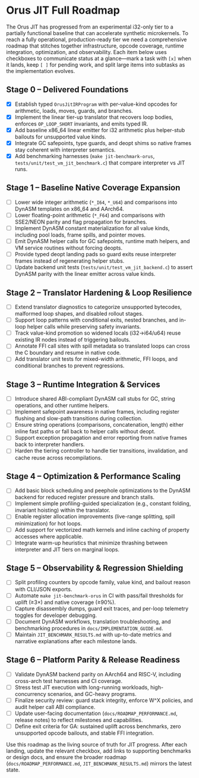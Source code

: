 # Orus JIT Full Roadmap

The Orus JIT has progressed from an experimental i32-only tier to a partially functional baseline that can accelerate synthetic
microkernels. To reach a fully operational, production-ready tier we need a comprehensive roadmap that stitches together
infrastructure, opcode coverage, runtime integration, optimization, and observability. Each item below uses checkboxes to
communicate status at a glance—mark a task with `[x]` when it lands, keep `[ ]` for pending work, and split large items into
subtasks as the implementation evolves.

## Stage 0 – Delivered Foundations

- [x] Establish typed `OrusJitIRProgram` with per-value-kind opcodes for arithmetic, loads, moves, guards, and branches.
- [x] Implement the linear tier-up translator that recovers loop bodies, enforces `OP_LOOP_SHORT` invariants, and emits typed IR.
- [x] Add baseline x86_64 linear emitter for i32 arithmetic plus helper-stub bailouts for unsupported value kinds.
- [x] Integrate GC safepoints, type guards, and deopt shims so native frames stay coherent with interpreter semantics.
- [x] Add benchmarking harnesses (`make jit-benchmark-orus`, `tests/unit/test_vm_jit_benchmark.c`) that compare interpreter vs JIT runs.

## Stage 1 – Baseline Native Coverage Expansion

- [ ] Lower wide integer arithmetic (`*_I64`, `*_U64`) and comparisons into DynASM templates on x86_64 and AArch64.
- [ ] Lower floating-point arithmetic (`*_F64`) and comparisons with SSE2/NEON parity and flag propagation for branches.
- [ ] Implement DynASM constant materialization for all value kinds, including pool loads, frame spills, and pointer moves.
- [ ] Emit DynASM helper calls for GC safepoints, runtime math helpers, and VM service routines without forcing deopts.
- [ ] Provide typed deopt landing pads so guard exits reuse interpreter frames instead of regenerating helper stubs.
- [ ] Update backend unit tests (`tests/unit/test_vm_jit_backend.c`) to assert DynASM parity with the linear emitter across value kinds.

## Stage 2 – Translator Hardening & Loop Resilience

- [ ] Extend translator diagnostics to categorize unsupported bytecodes, malformed loop shapes, and disabled rollout stages.
- [ ] Support loop patterns with conditional exits, nested branches, and in-loop helper calls while preserving safety invariants.
- [ ] Track value-kind promotion so widened locals (i32→i64/u64) reuse existing IR nodes instead of triggering bailouts.
- [ ] Annotate FFI call sites with spill metadata so translated loops can cross the C boundary and resume in native code.
- [ ] Add translator unit tests for mixed-width arithmetic, FFI loops, and conditional branches to prevent regressions.

## Stage 3 – Runtime Integration & Services

- [ ] Introduce shared ABI-compliant DynASM call stubs for GC, string operations, and other runtime helpers.
- [ ] Implement safepoint awareness in native frames, including register flushing and slow-path transitions during collection.
- [ ] Ensure string operations (comparisons, concatenation, length) either inline fast paths or fall back to helper calls without deopt.
- [ ] Support exception propagation and error reporting from native frames back to interpreter handlers.
- [ ] Harden the tiering controller to handle tier transitions, invalidation, and cache reuse across recompilations.

## Stage 4 – Optimization & Performance Scaling

- [ ] Add basic block scheduling and peephole optimizations to the DynASM backend for reduced register pressure and branch stalls.
- [ ] Implement simple profiling-guided specialization (e.g., constant folding, invariant hoisting) within the translator.
- [ ] Enable register allocation improvements (live-range splitting, spill minimization) for hot loops.
- [ ] Add support for vectorized math kernels and inline caching of property accesses where applicable.
- [ ] Integrate warm-up heuristics that minimize thrashing between interpreter and JIT tiers on marginal loops.

## Stage 5 – Observability & Regression Shielding

- [ ] Split profiling counters by opcode family, value kind, and bailout reason with CLI/JSON exports.
- [ ] Automate `make jit-benchmark-orus` in CI with pass/fail thresholds for uplift (≥3×) and native coverage (≥90%).
- [ ] Capture disassembly dumps, guard exit traces, and per-loop telemetry toggles for developer debugging.
- [ ] Document DynASM workflows, translation troubleshooting, and benchmarking procedures in `docs/IMPLEMENTATION_GUIDE.md`.
- [ ] Maintain `JIT_BENCHMARK_RESULTS.md` with up-to-date metrics and narrative explanations after each milestone lands.

## Stage 6 – Platform Parity & Release Readiness

- [ ] Validate DynASM backend parity on AArch64 and RISC-V, including cross-arch test harnesses and CI coverage.
- [ ] Stress test JIT execution with long-running workloads, high-concurrency scenarios, and GC-heavy programs.
- [ ] Finalize security review: guard stack integrity, enforce W^X policies, and audit helper call ABI compliance.
- [ ] Update user-facing documentation (`docs/ROADMAP_PERFORMANCE.md`, release notes) to reflect milestones and capabilities.
- [ ] Define exit criteria for GA: sustained uplift across benchmarks, zero unsupported opcode bailouts, and stable FFI integration.

Use this roadmap as the living source of truth for JIT progress. After each landing, update the relevant checkbox, add links to
supporting benchmarks or design docs, and ensure the broader roadmap (`docs/ROADMAP_PERFORMANCE.md`, `JIT_BENCHMARK_RESULTS.md`)
mirrors the latest state.
